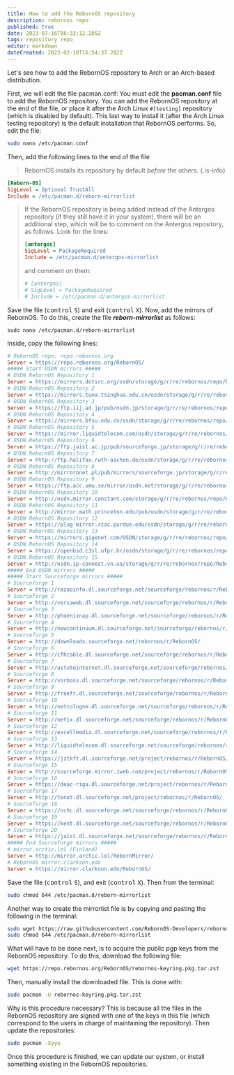 ```yaml
---
title: How to add the RebornOS repository
description: rebornos repo
published: true
date: 2023-07-16T08:33:12.205Z
tags: repository repo
editor: markdown
dateCreated: 2023-02-18T16:54:37.202Z
---
```


Let's see how to add the RebornOS repository to Arch or an Arch-based distribution.

First, we will edit the file pacman.conf:
You must edit the **pacman.conf** file to add the RebornOS repository. You can add the RebornOS repository at the end of the file, or place it after the Arch Linux `#[testing]` repository (which is disabled by default). This last way to install it (after the Arch Linux testing repository) is the default installation that RebornOS performs.
So, edit the file:
```sh
sudo nano /etc/pacman.conf
```
Then, add the following lines to the end of the file 
> RebornOS installs its repository by default *before* the others.
{.is-info}

```ini
[Reborn-OS]
SigLevel = Optional TrustAll
Include = /etc/pacman.d/reborn-mirrorlist
```
> If the RebornOS repository is being added instead of the Antergos repository (if they still have it in your system), there will be an additional step, which will be to comment on the Antergos repository, as follows. Look for the lines:
> ```ini
> [antergos]
> SigLevel = PackageRequired
> Include = /etc/pacman.d/antergos-mirrorlist
> ```
> and comment on them:
> ```ini
> # [antergos]
> # SigLevel = PackageRequired
> # Include = /etc/pacman.d/antergos-mirrorlist
> ```

Save the file (<kbd>control</kbd> <kbd>S</kbd>) and exit (<kbd>control</kbd> <kbd>X</kbd>).
Now, add the mirrors of RebornOS. To do this, create the file ***reborn-mirrorlist*** as follows:
```
sudo nano /etc/pacman.d/reborn-mirrorlist
```
Inside, copy the following lines:
```ini
# RebornOS repo: repo.rebornos.org
Server = https://repo.rebornos.org/RebornOS/
##### Start OSDN mirrors #####
# OSDN RebornOS Repository 1
Server = https://mirrors.dotsrc.org/osdn/storage/g/r/re/rebornos/repo/RebornOS/
# OSDN RebornOS Repository 2
Server = https://mirrors.tuna.tsinghua.edu.cn/osdn/storage/g/r/re/rebornos/repo/RebornOS/
# OSDN RebornOS Repository 3
Server = https://ftp.iij.ad.jp/pub/osdn.jp/storage/g/r/re/rebornos/repo/RebornOS/
# OSDN RebornOS Repository 4
Server = https://mirrors.bfsu.edu.cn/osdn/storage/g/r/re/rebornos/repo/RebornOS/
# OSDN RebornOS Repository 5
Server = https://mirror.liquidtelecom.com/osdn/storage/g/r/re/rebornos/repo/RebornOS/
# OSDN RebornOS Repository 6
Server = https://ftp.jaist.ac.jp/pub/sourceforge.jp/storage/g/r/re/rebornos/repo/RebornOS/
# OSDN RebornOS Repository 7
Server = http://ftp.halifax.rwth-aachen.de/osdn/storage/g/r/re/rebornos/repo/RebornOS/
# OSDN RebornOS Repository 8
Server = http://mirroronet.pl/pub/mirrors/sourceforge.jp/storage/g/r/re/rebornos/repo/RebornOS/
# OSDN RebornOS Repository 9
Server = https://ftp.acc.umu.se/mirror/osdn.net/storage/g/r/re/rebornos/repo/RebornOS/
# OSDN RebornOS Repository 10
Server = http://osdn.mirror.constant.com/storage/g/r/re/rebornos/repo/RebornOS/
# OSDN RebornOS Repository 11
Server = http://mirror.math.princeton.edu/pub/osdn/storage/g/r/re/rebornos/repo/RebornOS/
# OSDN RebornOS Repository 12
Server = https://plug-mirror.rcac.purdue.edu/osdn/storage/g/r/re/rebornos/repo/RebornOS/
# OSDN RebornOS Repository 13
Server = https://mirrors.gigenet.com/OSDN/storage/g/r/re/rebornos/repo/RebornOS/
# OSDN RebornOS Repository 14
Server = https://openbsd.c3sl.ufpr.br/osdn/storage/g/r/re/rebornos/repo/RebornOS/
# OSDN RebornOS Repository 15
Server = http://osdn.ip-connect.vn.ua/storage/g/r/re/rebornos/repo/RebornOS/
##### End OSDN mirrors #####
##### Start Sourceforge mirrors #####
# Sourceforge 1
Server = http://razaoinfo.dl.sourceforge.net/sourceforge/rebornos/r/RebornOS/
# Sourceforge 2
Server = http://versaweb.dl.sourceforge.net/sourceforge/rebornos/r/RebornOS/
# Sourceforge 3
Server = http://phoenixnap.dl.sourceforge.net/sourceforge/rebornos/r/RebornOS/
# Sourceforge 4
Server = http://newcontinuum.dl.sourceforge.net/sourceforge/rebornos/r/RebornOS/
# Sourceforge 5
Server = http://downloads.sourceforge.net/rebornos/r/RebornOS/
# Sourceforge 6
Server = http://cfhcable.dl.sourceforge.net/sourceforge/rebornos/r/RebornOS/
# Sourceforge 7
Server = http://astuteinternet.dl.sourceforge.net/sourceforge/rebornos/r/RebornOS/
# Sourceforge 8
Server = http://vorboss.dl.sourceforge.net/sourceforge/rebornos/r/RebornOS/
# Sourceforge 9
Server = http://freefr.dl.sourceforge.net/sourceforge/rebornos/r/RebornOS/
# Sourceforge 10
Server = http://netcologne.dl.sourceforge.net/sourceforge/rebornos/r/RebornOS
# Sourceforge 11
Server = http://netix.dl.sourceforge.net/sourceforge/rebornos/r/RebornOS/
# Sourceforge 12
Server = http://excellmedia.dl.sourceforge.net/sourceforge/rebornos/r/RebornOS/
# Sourceforge 13
Server = http://liquidtelecom.dl.sourceforge.net/sourceforge/rebornos/r/RebornOS/
# Sourceforge 14
Server = https://jztkft.dl.sourceforge.net/project/rebornos/r/RebornOS/
# Sourceforge 15
Server = http://sourceforge.mirror.iweb.com/project/rebornos/r/RebornOS/
# Sourceforge 16
Server = https://deac-riga.dl.sourceforge.net/project/rebornos/r/RebornOS/
# Sourceforge 17
Server = http://tenet.dl.sourceforge.net/project/rebornos/r/RebornOS/
# Sourceforge 18
Server = https://nchc.dl.sourceforge.net/sourceforge/rebornos/r/RebornOS/
# Sourceforge 19
Server = https://kent.dl.sourceforge.net/sourceforge/rebornos/r/RebornOS/
# Sourceforge 20
Server = https://jaist.dl.sourceforge.net/sourceforge/rebornos/r/RebornOS/
##### End Sourceforge mirrors #####
# mirror.arctic.lol (Finland)
Server = http://mirror.arctic.lol/RebornMirror/
# RebornOS mirror.clarkson.edu
Server = https://mirror.clarkson.edu/RebornOS/
```
Save the file (<kbd>control</kbd> <kbd>S</kbd>), and exit (<kbd>control</kbd> <kbd>X</kbd>).
Then from the terminal:
```sh
sudo chmod 644 /etc/pacman.d/reborn-mirrorlist
```
Another way to create the mirrorlist file is by copying and pasting the following in the terminal:
```sh
sudo wget https://raw.githubusercontent.com/RebornOS-Developers/rebornos-mirrorlist/main/reborn-mirrorlist /etc/pacman.d/reborn-mirrorlist
sudo chmod 644 /etc/pacman.d/reborn-mirrorlist
```
What will have to be done next, is to acquire the public pgp keys from the RebornOS repository. To do this, download the following file:
```sh
wget https://repo.rebornos.org/RebornOS/rebornos-keyring.pkg.tar.zst
```
Then, manually install the downloaded file. This is done with:
```sh
sudo pacman -U rebornos-keyring.pkg.tar.zst
```
Why is this procedure necessary? This is because all the files in the RebornOS repository are signed with one of the keys in this file (which correspond to the users in charge of maintaining the repository).
Then update the repositories:
```sh
sudo pacman -Syyu
```
Once this procedure is finished, we can update our system, or install something existing in the RebornOS repositories.